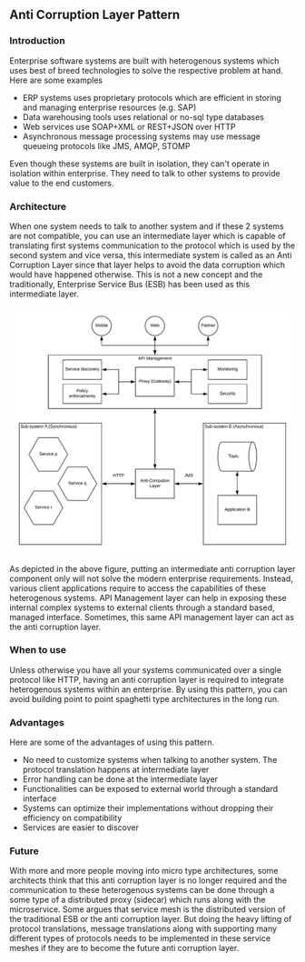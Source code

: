 ## Anti Corruption Layer Pattern

### Introduction

Enterprise software systems are built with heterogenous systems which uses best of breed technologies to solve the respective problem at hand. Here are some examples

- ERP systems uses proprietary protocols which are efficient in storing and managing enterprise resources (e.g. SAP)
- Data warehousing tools uses relational or no-sql type databases
- Web services use SOAP+XML or REST+JSON over HTTP
- Asynchronous message processing systems may use message queueing protocols like JMS, AMQP, STOMP

Even though these systems are built in isolation, they can't operate in isolation within enterprise. They need to talk to other systems to provide value to the end customers. 

### Architecture

When one system needs to talk to another system and if these 2 systems are not compatible, you can use an intermediate layer which is capable of translating first systems communication to the protocol which is used by the second system and vice versa, this intermediate system is called as an Anti Corruption Layer since that layer helps to avoid the data corruption which would have happened otherwise. This is not a new concept and the traditionally, Enterprise Service Bus (ESB) has been used as this intermediate layer. 

![Anti-Corruption-Layer-Pattern](Anti-Corruption-Layer-Pattern.png)

As depicted in the above figure, putting an intermediate anti corruption layer component only will not solve the modern enterprise requirements. Instead, various client applications require to access the capabilities of these heterogenous systems. API Management layer can help in exposing these internal complex systems to external clients through a standard based, managed interface. Sometimes, this same API management layer can act as the anti corruption layer. 


### When to use

Unless otherwise you have all your systems communicated over a single protocol like HTTP, having an anti corruption layer is required to integrate heterogenous systems within an enterprise. By using this pattern, you can avoid building point to point spaghetti type architectures in the long run. 

### Advantages

Here are some of the advantages of using this pattern.

- No need to customize systems when talking to another system. The protocol translation happens at intermediate layer
- Error handling can be done at the intermediate layer
- Functionalities can be exposed to external world through a standard interface
- Systems can optimize their implementations without dropping their efficiency on compatibility
- Services are easier to discover

### Future

With more and more people moving into micro type architectures, some architects think that this anti corruption layer is no longer required and the communication to these heterogenous systems can be done through a some type of a distributed proxy (sidecar) which runs along with the microservice. Some argues that service mesh is the distributed version of the traditional ESB or the anti corruption layer. But doing the heavy lifting of protocol translations, message translations along with supporting many different types of protocols needs to be implemented in these service meshes if they are to become the future anti corruption layer.
